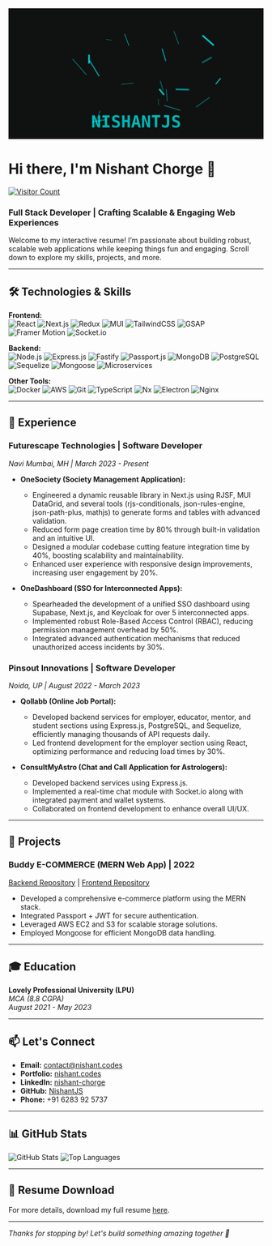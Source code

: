 <!-- Animated Header Banner -->
<div align="center">
  <img src="https://github.com/NishantJS/NishantJS/blob/main/NishantJS_loading.gif" alt="Welcome Animation" width="600"/>
</div>

# Hi there, I'm Nishant Chorge 👋

[![Visitor Count](https://profile-counter.glitch.me/NishantJS/count.svg)](https://github.com/NishantJS)


### Full Stack Developer | Crafting Scalable & Engaging Web Experiences

Welcome to my interactive resume! I’m passionate about building robust, scalable web applications while keeping things fun and engaging. Scroll down to explore my skills, projects, and more.

---

## 🛠️ Technologies & Skills

**Frontend:**  
![React](https://img.shields.io/badge/React-20232A?style=for-the-badge&logo=react&logoColor=61DAFB)
![Next.js](https://img.shields.io/badge/Next.js-000000?style=for-the-badge&logo=next.js&logoColor=white)
![Redux](https://img.shields.io/badge/Redux-764ABC?style=for-the-badge&logo=redux&logoColor=white)
![MUI](https://img.shields.io/badge/MUI-007FFF?style=for-the-badge&logo=mui&logoColor=white)
![TailwindCSS](https://img.shields.io/badge/TailwindCSS-38B2AC?style=for-the-badge&logo=tailwindcss&logoColor=white)
![GSAP](https://img.shields.io/badge/GSAP-8DC63F?style=for-the-badge)
![Framer Motion](https://img.shields.io/badge/Framer%20Motion-0055FF?style=for-the-badge)
![Socket.io](https://img.shields.io/badge/Socket.io-010101?style=for-the-badge&logo=socket.io&logoColor=white)

**Backend:**  
![Node.js](https://img.shields.io/badge/Node.js-43853D?style=for-the-badge&logo=node.js&logoColor=white)
![Express.js](https://img.shields.io/badge/Express.js-404D59?style=for-the-badge)
![Fastify](https://img.shields.io/badge/Fastify-000000?style=for-the-badge&logo=fastify&logoColor=white)
![Passport.js](https://img.shields.io/badge/Passport.js-000000?style=for-the-badge)
![MongoDB](https://img.shields.io/badge/MongoDB-47A248?style=for-the-badge&logo=mongodb&logoColor=white)
![PostgreSQL](https://img.shields.io/badge/PostgreSQL-336791?style=for-the-badge&logo=postgresql&logoColor=white)
![Sequelize](https://img.shields.io/badge/Sequelize-52B0E7?style=for-the-badge)
![Mongoose](https://img.shields.io/badge/Mongoose-880000?style=for-the-badge)
![Microservices](https://img.shields.io/badge/Microservices-000000?style=for-the-badge)

**Other Tools:**  
![Docker](https://img.shields.io/badge/Docker-2496ED?style=for-the-badge&logo=docker&logoColor=white)
![AWS](https://img.shields.io/badge/AWS-232F3E?style=for-the-badge&logo=amazon-aws&logoColor=white)
![Git](https://img.shields.io/badge/Git-F05032?style=for-the-badge&logo=git&logoColor=white)
![TypeScript](https://img.shields.io/badge/TypeScript-3178C6?style=for-the-badge&logo=typescript&logoColor=white)
![Nx](https://img.shields.io/badge/Nx-000000?style=for-the-badge)
![Electron](https://img.shields.io/badge/Electron-47848F?style=for-the-badge&logo=electron&logoColor=white)
![Nginx](https://img.shields.io/badge/Nginx-009639?style=for-the-badge&logo=nginx&logoColor=white)

---

## 💼 Experience

### Futurescape Technologies | Software Developer  
*Navi Mumbai, MH | March 2023 - Present*

- **OneSociety (Society Management Application):**
  - Engineered a dynamic reusable library in Next.js using RJSF, MUI DataGrid, and several tools (rjs-conditionals, json-rules-engine, json-path-plus, mathjs) to generate forms and tables with advanced validation.
  - Reduced form page creation time by 80% through built-in validation and an intuitive UI.
  - Designed a modular codebase cutting feature integration time by 40%, boosting scalability and maintainability.
  - Enhanced user experience with responsive design improvements, increasing user engagement by 20%.

- **OneDashboard (SSO for Interconnected Apps):**
  - Spearheaded the development of a unified SSO dashboard using Supabase, Next.js, and Keycloak for over 5 interconnected apps.
  - Implemented robust Role-Based Access Control (RBAC), reducing permission management overhead by 50%.
  - Integrated advanced authentication mechanisms that reduced unauthorized access incidents by 30%.

### Pinsout Innovations | Software Developer  
*Noida, UP | August 2022 - March 2023*

- **Qollabb (Online Job Portal):**
  - Developed backend services for employer, educator, mentor, and student sections using Express.js, PostgreSQL, and Sequelize, efficiently managing thousands of API requests daily.
  - Led frontend development for the employer section using React, optimizing performance and reducing load times by 30%.

- **ConsultMyAstro (Chat and Call Application for Astrologers):**
  - Developed backend services using Express.js.
  - Implemented a real-time chat module with Socket.io along with integrated payment and wallet systems.
  - Collaborated on frontend development to enhance overall UI/UX.

---

## 🚀 Projects

### Buddy E-COMMERCE (MERN Web App) | 2022  
[Backend Repository](https://github.com/NishantJS/Buddy-Backend) | [Frontend Repository](https://github.com/NishantJS/Buddy-Frontend)

- Developed a comprehensive e-commerce platform using the MERN stack.
- Integrated Passport + JWT for secure authentication.
- Leveraged AWS EC2 and S3 for scalable storage solutions.
- Employed Mongoose for efficient MongoDB data handling.

---

## 🎓 Education

**Lovely Professional University (LPU)**  
*MCA (8.8 CGPA)*  
_August 2021 - May 2023_

---

## 📫 Let's Connect

- **Email:** [contact@nishant.codes](mailto:contact@nishant.codes)
- **Portfolio:** [nishant.codes](https://nishant.codes)
- **LinkedIn:** [nishant-chorge](https://linkedin.com/nishant-chorge)
- **GitHub:** [NishantJS](https://github.com/NishantJS)
- **Phone:** +91 6283 92 5737

---

## 📊 GitHub Stats

![GitHub Stats](https://github-readme-stats.vercel.app/api?username=NishantJS&show_icons=true&theme=radical)
![Top Languages](https://github-readme-stats.vercel.app/api/top-langs/?username=NishantJS&layout=compact&theme=radical)

---

## 📝 Resume Download

For more details, download my full resume [here](./Nishant%20Full%20Stack%20Developer.pdf).

---

*Thanks for stopping by! Let's build something amazing together 🚀*
